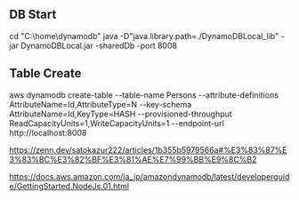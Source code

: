 ## DB Start
cd "C:\home\dynamodb"
java -D"java.library.path=./DynamoDBLocal_lib" -jar DynamoDBLocal.jar -sharedDb -port 8008

## Table Create
aws dynamodb create-table --table-name Persons --attribute-definitions AttributeName=Id,AttributeType=N --key-schema AttributeName=Id,KeyType=HASH --provisioned-throughput ReadCapacityUnits=1,WriteCapacityUnits=1 --endpoint-url http://localhost:8008


https://zenn.dev/satokazur222/articles/1b355b5979566a#%E3%83%87%E3%83%BC%E3%82%BF%E3%81%AE%E7%99%BB%E9%8C%B2

https://docs.aws.amazon.com/ja_jp/amazondynamodb/latest/developerguide/GettingStarted.NodeJs.01.html
